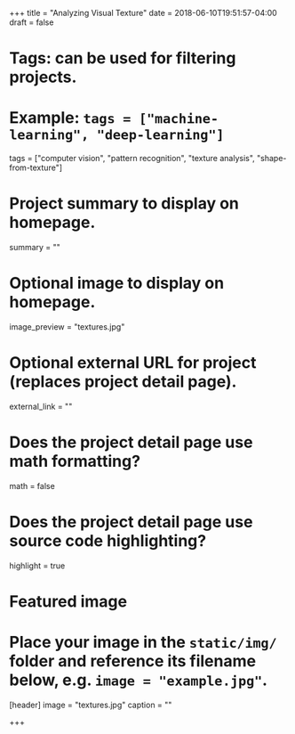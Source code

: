 +++
title = "Analyzing Visual Texture"
date = 2018-06-10T19:51:57-04:00
draft = false

# Tags: can be used for filtering projects.
# Example: `tags = ["machine-learning", "deep-learning"]`
tags = ["computer vision", "pattern recognition", "texture analysis", "shape-from-texture"]

# Project summary to display on homepage.
summary = ""

# Optional image to display on homepage.
image_preview = "textures.jpg"

# Optional external URL for project (replaces project detail page).
external_link = ""

# Does the project detail page use math formatting?
math = false

# Does the project detail page use source code highlighting?
highlight = true

# Featured image
# Place your image in the `static/img/` folder and reference its filename below, e.g. `image = "example.jpg"`.
[header]
image = "textures.jpg"
caption = ""

+++
